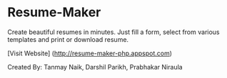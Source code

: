 # Resume-Maker
Create beautiful resumes in minutes. Just fill a form, select from various templates and print or download resume.

[Visit Website] (http://resume-maker-php.appspot.com)

Created By: Tanmay Naik, Darshil Parikh, Prabhakar Niraula


